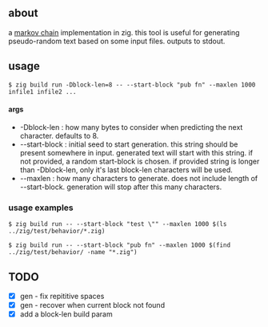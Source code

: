 ## about
a [markov chain](https://en.wikipedia.org/wiki/Markov_chain) implementation in zig. this tool is useful for generating pseudo-random text based on some input files. outputs to stdout.

## usage
```console
$ zig build run -Dblock-len=8 -- --start-block "pub fn" --maxlen 1000 infile1 infile2 ...
```
#### args
* -Dblock-len : how many bytes to consider when predicting the next
   character.  defaults to 8.
* --start-block : initial seed to start generation. this string should be
   present somewhere in input. generated text will start with this string.
   if not provided, a random start-block is chosen.  if provided string is
   longer than -Dblock-len, only it's last block-len characters will be used.
* --maxlen : how many characters to generate. does not include length of
   --start-block. generation will stop after this many characters.

### usage examples
```console
$ zig build run -- --start-block "test \"" --maxlen 1000 $(ls ../zig/test/behavior/*.zig)
```

```console
$ zig build run -- --start-block "pub fn" --maxlen 1000 $(find ../zig/test/behavior/ -name "*.zig")
```

## TODO
* [x] gen - fix repititive spaces
* [x] gen - recover when current block not found
* [x] add a block-len build param